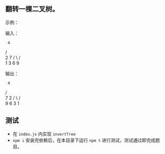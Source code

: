 ## 翻转一棵二叉树。

示例：

输入：

     4
   /   \
  2     7
 / \   / \
1   3 6   9

输出：

     4
   /   \
  7     2
 / \   / \
9   6 3   1



## 测试
- 在 `index.js` 内实现 `invertTree`
- `npm i` 安装完依赖后，在本目录下运行 `npm t` 进行测试，测试通过即完成题目。




